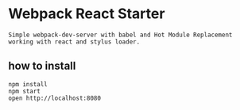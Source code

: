 Webpack React Starter
=====================
```
Simple webpack-dev-server with babel and Hot Module Replacement working with react and stylus loader.
```

## how to install

```
npm install
npm start
open http://localhost:8080
```
